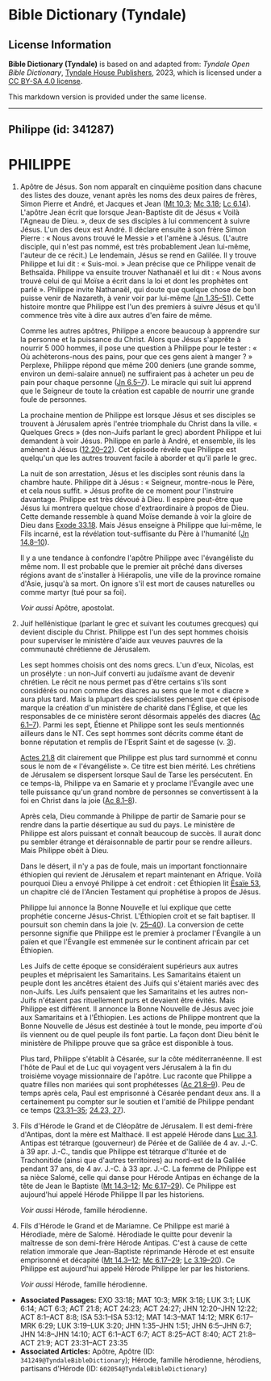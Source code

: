 # Bible Dictionary (Tyndale)

## License Information

**Bible Dictionary (Tyndale)** is based on and adapted from: _Tyndale Open Bible Dictionary_, [Tyndale House Publishers](https://tyndaleopenresources.com/), 2023, which is licensed under a [CC BY-SA 4.0 license](https://creativecommons.org/licenses/by-sa/4.0/legalcode.en).

This markdown version is provided under the same license.



--------------------------------

## Philippe (id: 341287)

PHILIPPE
========

1. Apôtre de Jésus. Son nom apparaît en cinquième position dans chacune des listes des douze, venant après les noms des deux paires de frères, Simon Pierre et André, et Jacques et Jean ([Mt 10\.3](https://ref.ly/Matt10:3); [Mc 3\.18](https://ref.ly/Mark3:18); [Lc 6\.14](https://ref.ly/Luke6:14)). L'apôtre Jean écrit que lorsque Jean\-Baptiste dit de Jésus « Voilà l'Agneau de Dieu. », deux de ses disciples à lui commencent à suivre Jésus. L'un des deux est André. Il déclare ensuite à son frère Simon Pierre : « Nous avons trouvé le Messie » et l'amène à Jésus. (L'autre disciple, qui n'est pas nommé, est très probablement Jean lui\-même, l'auteur de ce récit.) Le lendemain, Jésus se rend en Galilée. Il y trouve Philippe et lui dit : « Suis\-moi. » Jean précise que ce Philippe venait de Bethsaïda. Philippe va ensuite trouver Nathanaël et lui dit : « Nous avons trouvé celui de qui Moïse a écrit dans la loi et dont les prophètes ont parlé ». Philippe invite Nathanaël, qui doute que quelque chose de bon puisse venir de Nazareth, à venir voir par lui\-même ([Jn 1\.35–51](https://ref.ly/John1:35-John1:51)). Cette histoire montre que Philippe est l'un des premiers à suivre Jésus et qu'il commence très vite à dire aux autres d'en faire de même.

    Comme les autres apôtres, Philippe a encore beaucoup à apprendre sur la personne et la puissance du Christ. Alors que Jésus s'apprête à nourrir 5 000 hommes, il pose une question à Philippe pour le tester : « Où achèterons\-nous des pains, pour que ces gens aient à manger ? » Perplexe, Philippe répond que même 200 deniers (une grande somme, environ un demi\-salaire annuel) ne suffiraient pas à acheter un peu de pain pour chaque personne ([Jn 6\.5–7](https://ref.ly/John6:5-John6:7)). Le miracle qui suit lui apprend que le Seigneur de toute la création est capable de nourrir une grande foule de personnes.

    La prochaine mention de Philippe est lorsque Jésus et ses disciples se trouvent à Jérusalem après l'entrée triomphale du Christ dans la ville. « Quelques Grecs » (des non\-Juifs parlant le grec) abordent Philippe et lui demandent à voir Jésus. Philippe en parle à André, et ensemble, ils les amènent à Jésus ([12\.20–22](https://ref.ly/John12:20-John12:22)). Cet épisode révèle que Philippe est quelqu'un que les autres trouvent facile à aborder et qu'il parle le grec.

    La nuit de son arrestation, Jésus et les disciples sont réunis dans la chambre haute. Philippe dit à Jésus : « Seigneur, montre\-nous le Père, et cela nous suffit. » Jésus profite de ce moment pour l'instruire davantage. Philippe est très dévoué à Dieu. Il espère peut\-être que Jésus lui montrera quelque chose d'extraordinaire à propos de Dieu. Cette demande ressemble à quand Moïse demande à voir la gloire de Dieu dans [Exode 33\.18](https://ref.ly/Exod33:18). Mais Jésus enseigne à Philippe que lui\-même, le Fils incarné, est la révélation tout\-suffisante du Père à l'humanité ([Jn 14\.8–10](https://ref.ly/John14:8-John14:10)).

    Il y a une tendance à confondre l'apôtre Philippe avec l'évangéliste du même nom. Il est probable que le premier ait prêché dans diverses régions avant de s'installer à Hiérapolis, une ville de la province romaine d'Asie, jusqu'à sa mort. On ignore s'il est mort de causes naturelles ou comme martyr (tué pour sa foi).

    *Voir aussi* Apôtre, apostolat.

2. Juif hellénistique (parlant le grec et suivant les coutumes grecques) qui devient disciple du Christ. Philippe est l'un des sept hommes choisis pour superviser le ministère d'aide aux veuves pauvres de la communauté chrétienne de Jérusalem.

    Les sept hommes choisis ont des noms grecs. L'un d'eux, Nicolas, est un prosélyte : un non\-Juif converti au judaïsme avant de devenir chrétien. Le récit ne nous permet pas d'être certains s'ils sont considérés ou non comme des diacres au sens que le mot « diacre » aura plus tard. Mais la plupart des spécialistes pensent que cet épisode marque la création d'un ministère de charité dans l'Église, et que les responsables de ce ministère seront désormais appelés des diacres ([Ac 6\.1–7](https://ref.ly/Acts6:1-Acts6:7)). Parmi les sept, Étienne et Philippe sont les seuls mentionnés ailleurs dans le NT. Ces sept hommes sont décrits comme étant de bonne réputation et remplis de l'Esprit Saint et de sagesse (v. [3](https://ref.ly/Acts6:3)).

    [Actes 21\.8](https://ref.ly/Acts21:8) dit clairement que Philippe est plus tard surnommé et connu sous le nom de « l'évangéliste ». Ce titre est bien mérité. Les chrétiens de Jérusalem se dispersent lorsque Saul de Tarse les persécutent. En ce temps\-là, Philippe va en Samarie et y proclame l'Évangile avec une telle puissance qu'un grand nombre de personnes se convertissent à la foi en Christ dans la joie ([Ac 8\.1–8](https://ref.ly/Acts8:1-Acts8:8)).

    Après cela, Dieu commande à Philippe de partir de Samarie pour se rendre dans la partie désertique au sud du pays. Le ministère de Philippe est alors puissant et connaît beaucoup de succès. Il aurait donc pu sembler étrange et déraisonnable de partir pour se rendre ailleurs. Mais Philippe obéit à Dieu.

    Dans le désert, il n'y a pas de foule, mais un important fonctionnaire éthiopien qui revient de Jérusalem et repart maintenant en Afrique. Voilà pourquoi Dieu a envoyé Philippe à cet endroit : cet Éthiopien lit [Ésaïe 53](https://ref.ly/Isa53:1-Isa53:12), un chapitre clé de l'Ancien Testament qui prophétise à propos de Jésus.

    Philippe lui annonce la Bonne Nouvelle et lui explique que cette prophétie concerne Jésus\-Christ. L'Éthiopien croit et se fait baptiser. Il poursuit son chemin dans la joie (v. [25–40](https://ref.ly/Acts8:25-Acts8:40)). La conversion de cette personne signifie que Philippe est le premier à proclamer l'Évangile à un païen et que l'Évangile est emmenée sur le continent africain par cet Éthiopien.

    Les Juifs de cette époque se considéraient supérieurs aux autres peuples et méprisaient les Samaritains. Les Samaritains étaient un peuple dont les ancêtres étaient des Juifs qui s'étaient mariés avec des non\-Juifs. Les Juifs pensaient que les Samaritains et les autres non\-Juifs n'étaient pas rituellement purs et devaient être évités. Mais Philippe est différent. Il annonce la Bonne Nouvelle de Jésus avec joie aux Samaritains et à l'Éthiopien. Les actions de Philippe montrent que la Bonne Nouvelle de Jésus est destinée à tout le monde, peu importe d'où ils viennent ou de quel peuple ils font partie. La façon dont Dieu bénit le ministère de Philippe prouve que sa grâce est disponible à tous.

    Plus tard, Philippe s'établit à Césarée, sur la côte méditerranéenne. Il est l'hôte de Paul et de Luc qui voyagent vers Jérusalem à la fin du troisième voyage missionnaire de l'apôtre. Luc raconte que Philippe a quatre filles non mariées qui sont prophétesses ([Ac 21\.8–9](https://ref.ly/Acts21:8-Acts21:9)). Peu de temps après cela, Paul est emprisonné à Césarée pendant deux ans. Il a certainement pu compter sur le soutien et l'amitié de Philippe pendant ce temps ([23\.31–35](https://ref.ly/Acts23:31-Acts23:35); [24\.23, 27](https://ref.ly/Acts24:23,Acts24:27)).

3. Fils d'Hérode le Grand et de Cléopâtre de Jérusalem. Il est demi\-frère d'Antipas, dont la mère est Malthacé. Il est appelé Hérode dans [Luc 3\.1](https://ref.ly/Luke3:1). Antipas est tétrarque (gouverneur) de Pérée et de Galilée de 4 av. J.\-C. à 39 apr. J.\-C., tandis que Philippe est tétrarque d'Iturée et de Trachonitide (ainsi que d'autres territoires) au nord\-est de la Galilée pendant 37 ans, de 4 av. J.\-C. à 33 apr. J.\-C. La femme de Philippe est sa nièce Salomé, celle qui danse pour Hérode Antipas en échange de la tête de Jean le Baptiste ([Mt 14\.3–12](https://ref.ly/Matt14:3-Matt14:12); [Mc 6\.17–29](https://ref.ly/Mark6:17-Mark6:29)). Ce Philippe est aujourd'hui appelé Hérode Philippe II par les historiens.

    *Voir aussi* Hérode, famille hérodienne.

4. Fils d'Hérode le Grand et de Mariamne. Ce Philippe est marié à Hérodiade, mère de Salomé. Hérodiade le quitte pour devenir la maîtresse de son demi\-frère Hérode Antipas. C'est à cause de cette relation immorale que Jean\-Baptiste réprimande Hérode et est ensuite emprisonné et décapité ([Mt 14\.3–12](https://ref.ly/Matt14:3-Matt14:12); [Mc 6\.17–29](https://ref.ly/Mark6:17-Mark6:29); [Lc 3\.19–20](https://ref.ly/Luke3:19-Luke3:20)). Ce Philippe est aujourd'hui appelé Hérode Philippe Ier par les historiens.

    *Voir aussi* Hérode, famille hérodienne.

* **Associated Passages:** EXO 33:18; MAT 10:3; MRK 3:18; LUK 3:1; LUK 6:14; ACT 6:3; ACT 21:8; ACT 24:23; ACT 24:27; JHN 12:20–JHN 12:22; ACT 8:1–ACT 8:8; ISA 53:1–ISA 53:12; MAT 14:3–MAT 14:12; MRK 6:17–MRK 6:29; LUK 3:19–LUK 3:20; JHN 1:35–JHN 1:51; JHN 6:5–JHN 6:7; JHN 14:8–JHN 14:10; ACT 6:1–ACT 6:7; ACT 8:25–ACT 8:40; ACT 21:8–ACT 21:9; ACT 23:31–ACT 23:35
* **Associated Articles:** Apôtre, Apôtre (ID: `341249@TyndaleBibleDictionary`); Hérode, famille hérodienne, hérodiens, partisans d'Hérode (ID: `602054@TyndaleBibleDictionary`)

